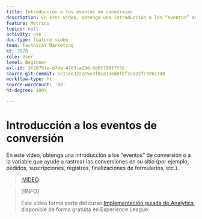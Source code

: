 ```yaml
---
title: Introducción a los eventos de conversión
description: En este vídeo, obtenga una introducción a los “eventos” de conversión o a la variable que ayude a rastrear las conversiones en su sitio (por ejemplo, pedidos, suscripciones, registros, finalizaciones de formularios, etc.).
feature: Metrics
topics: null
activity: use
doc-type: feature video
team: Technical Marketing
kt: 3578
role: User
level: Beginner
exl-id: 3f2876fe-d7da-47d3-a23d-0d8f790f7f5b
source-git-commit: 5c11ee3222e5e3f81a13ed8fbf2cd22fc32b1740
workflow-type: ht
source-wordcount: '82'
ht-degree: 100%

---
```


# Introducción a los eventos de conversión

En este vídeo, obtenga una introducción a los “eventos” de conversión o a la variable que ayude a rastrear las conversiones en su sitio (por ejemplo, pedidos, suscripciones, registros, finalizaciones de formularios, etc.).

>[!VIDEO](https://video.tv.adobe.com/v/28764/?quality=12)

>[!INFO]
>
> Este vídeo forma parte del curso [Implementación guiada de Analytics](https://experienceleague.adobe.com/?recommended=Analytics-D-1-2019.1), disponible de forma gratuita en Experience League.